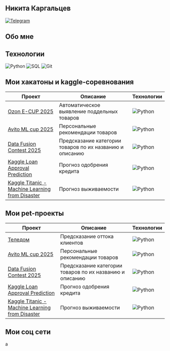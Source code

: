 ## Никита Каргальцев
[![Telegram](https://img.shields.io/badge/Telegram-26A5E4?style=for-the-badge&logo=telegram&logoColor=white)](https://t.me/nikitakargaltsev)

## Обо мне

## Технологии
![Python](https://img.shields.io/badge/Python-3776AB?style=for-the-badge&logo=python&logoColor=white)
![SQL](https://img.shields.io/badge/SQL-336791?style=for-the-badge&logo=postgresql&logoColor=white)
![Git](https://img.shields.io/badge/Git-F05032?style=for-the-badge&logo=git&logoColor=white)

## Мои хакатоны и kaggle-соревнования

| Проект | Описание | Технологии |
|--------|----------|------------|
| [Ozon E-CUP 2025](https://github.com/username/mybot) | Автоматическое выявление поддельных товаров | ![Python](https://img.shields.io/badge/Python-000000?style=for-the-badge&logo=python&logoColor=white) |
| [Avito ML cup 2025](https://github.com/username/mysite) | Персональные рекомендации товаров | ![Python](https://img.shields.io/badge/Python-000000?style=for-the-badge&logo=python&logoColor=white) |
| [Data Fusion Contest 2025](https://github.com/username/githelper) | Предсказание категории товаров по их названию и описанию | ![Python](https://img.shields.io/badge/Python-000000?style=for-the-badge&logo=python&logoColor=white) |
| [Kaggle Loan Approval Prediction](https://github.com/username/githelper) | Прогноз одобрения кредита | ![Python](https://img.shields.io/badge/Python-000000?style=for-the-badge&logo=python&logoColor=white) |
| [Kaggle Titanic - Machine Learning from Disaster](https://github.com/username/githelper) | Прогноз выживаемости | ![Python](https://img.shields.io/badge/Python-000000?style=for-the-badge&logo=python&logoColor=white) |

## Мои pet-проекты

| Проект | Описание | Технологии |
|--------|----------|------------|
| [Теледом](https://github.com/username/mybot) | Предсказание оттока клиентов | ![Python](https://img.shields.io/badge/Python-000000?style=for-the-badge&logo=python&logoColor=white) |
| [Avito ML cup 2025](https://github.com/username/mysite) | Персональные рекомендации товаров | ![Python](https://img.shields.io/badge/Python-000000?style=for-the-badge&logo=python&logoColor=white) |
| [Data Fusion Contest 2025](https://github.com/username/githelper) | Предсказание категории товаров по их названию и описанию | ![Python](https://img.shields.io/badge/Python-000000?style=for-the-badge&logo=python&logoColor=white) |
| [Kaggle Loan Approval Prediction](https://github.com/username/githelper) | Прогноз одобрения кредита | ![Python](https://img.shields.io/badge/Python-000000?style=for-the-badge&logo=python&logoColor=white) |
| [Kaggle Titanic - Machine Learning from Disaster](https://github.com/username/githelper) | Прогноз выживаемости | ![Python](https://img.shields.io/badge/Python-000000?style=for-the-badge&logo=python&logoColor=white) |

## Мои соц сети
а
